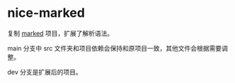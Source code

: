 # nice-marked

复制 [marked](https://github.com/markedjs/marked) 项目，扩展了解析语法。

main 分支中 src 文件夹和项目依赖会保持和原项目一致，其他文件会根据需要调整。

dev 分支是扩展后的项目。
